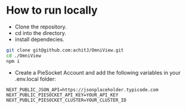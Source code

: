 # How to run locally

- Clone the repository.
- cd into the directory.
- install dependecies.
```bash
git clone git@github.com:achitJ/OmniView.git
cd ./OmniView
npm i
```
- Create a PieSocket Account and add the following variables in your .env.local folder:
```.env
NEXT_PUBLIC_JSON_API=https://jsonplaceholder.typicode.com
NEXT_PUBLIC_PIESOCKET_API_KEY=YOUR_API_KEY
NEXT_PUBLIC_PIESOCKET_CLUSTER=YOUR_CLUSTER_ID
```

